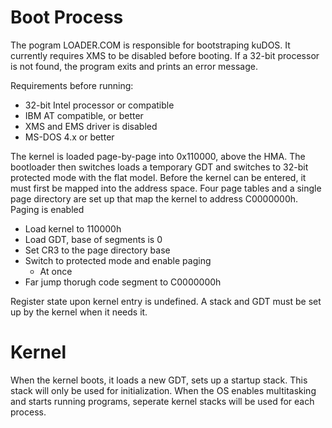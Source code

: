 # Boot Process

The pogram LOADER.COM is responsible for bootstraping kuDOS. It currently requires XMS to be disabled before booting. If a 32-bit processor is not found, the program exits and prints an error message.

Requirements before running:
* 32-bit Intel processor or compatible
* IBM AT compatible, or better
* XMS and EMS driver is disabled
* MS-DOS 4.x or better

The kernel is loaded page-by-page into 0x110000, above the HMA. The bootloader then switches loads a temporary GDT and switches to 32-bit protected mode with the flat model. Before the kernel can be entered, it must first be mapped into the address space. Four page tables and a single page directory are set up that map the kernel to address C0000000h. Paging is enabled

* Load kernel to 110000h
* Load GDT, base of segments is 0
* Set CR3 to the page directory base
* Switch to protected mode and enable paging
  * At once
* Far jump thorugh code segment to C0000000h

Register state upon kernel entry is undefined. A stack and GDT must be set up by the kernel when it needs it.

# Kernel

When the kernel boots, it loads a new GDT, sets up a startup stack. This stack will only be used for initialization. When the OS enables multitasking and starts running programs, seperate kernel stacks will be used for each process.



